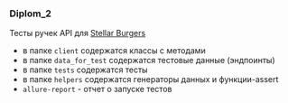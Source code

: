 ### Diplom_2
Тесты ручек API для [Stellar Burgers](https://stellarburgers.nomoreparties.site/)
- в папке `client` содержатся классы с методами
- в папке `data_for_test` содержатся тестовые данные (эндпоинты)
- в папке `tests` содержатся тесты
- в папке `helpers` содержатся генераторы данных и функции-assert
- `allure-report` - отчет о запуске тестов
